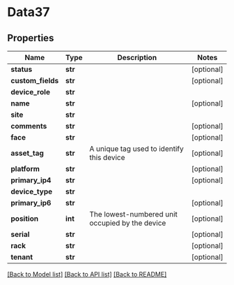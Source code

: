 # Data37

## Properties
Name | Type | Description | Notes
------------ | ------------- | ------------- | -------------
**status** | **str** |  | [optional] 
**custom_fields** | **str** |  | [optional] 
**device_role** | **str** |  | 
**name** | **str** |  | [optional] 
**site** | **str** |  | 
**comments** | **str** |  | [optional] 
**face** | **str** |  | [optional] 
**asset_tag** | **str** | A unique tag used to identify this device | [optional] 
**platform** | **str** |  | [optional] 
**primary_ip4** | **str** |  | [optional] 
**device_type** | **str** |  | 
**primary_ip6** | **str** |  | [optional] 
**position** | **int** | The lowest-numbered unit occupied by the device | [optional] 
**serial** | **str** |  | [optional] 
**rack** | **str** |  | [optional] 
**tenant** | **str** |  | [optional] 

[[Back to Model list]](../README.md#documentation-for-models) [[Back to API list]](../README.md#documentation-for-api-endpoints) [[Back to README]](../README.md)


